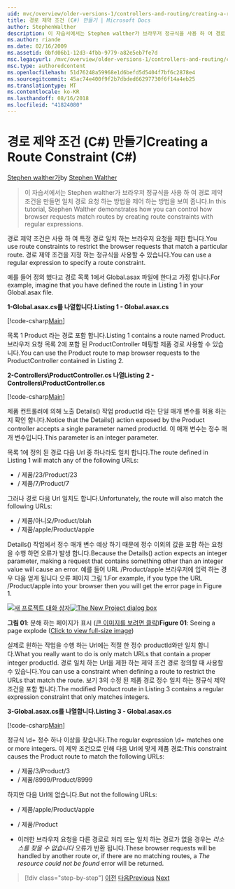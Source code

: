 ```yaml
---
uid: mvc/overview/older-versions-1/controllers-and-routing/creating-a-route-constraint-cs
title: 경로 제약 조건 (C#) 만들기 | Microsoft Docs
author: StephenWalther
description: 이 자습서에서는 Stephen walther가 브라우저 정규식을 사용 하 여 경로 제약 조건을 만들면 일치 경로 요청 하는 방법을 제어 하는 방법을 보여 줍니다.
ms.author: riande
ms.date: 02/16/2009
ms.assetid: 0bfd06b1-12d3-4fbb-9779-a82e5eb7fe7d
msc.legacyurl: /mvc/overview/older-versions-1/controllers-and-routing/creating-a-route-constraint-cs
msc.type: authoredcontent
ms.openlocfilehash: 51d76248a59968e1d6befd5d5404f7bf6c2878e4
ms.sourcegitcommit: 45ac74e400f9f2b7dbded66297730f6f14a4eb25
ms.translationtype: MT
ms.contentlocale: ko-KR
ms.lasthandoff: 08/16/2018
ms.locfileid: "41824080"
---
```

<a name="creating-a-route-constraint-c"></a><span data-ttu-id="e2064-103">경로 제약 조건 (C#) 만들기</span><span class="sxs-lookup"><span data-stu-id="e2064-103">Creating a Route Constraint (C#)</span></span>
====================
<span data-ttu-id="e2064-104">[Stephen walther가](https://github.com/StephenWalther)</span><span class="sxs-lookup"><span data-stu-id="e2064-104">by [Stephen Walther](https://github.com/StephenWalther)</span></span>

> <span data-ttu-id="e2064-105">이 자습서에서는 Stephen walther가 브라우저 정규식을 사용 하 여 경로 제약 조건을 만들면 일치 경로 요청 하는 방법을 제어 하는 방법을 보여 줍니다.</span><span class="sxs-lookup"><span data-stu-id="e2064-105">In this tutorial, Stephen Walther demonstrates how you can control how browser requests match routes by creating route constraints with regular expressions.</span></span>


<span data-ttu-id="e2064-106">경로 제약 조건은 사용 하 여 특정 경로 일치 하는 브라우저 요청을 제한 합니다.</span><span class="sxs-lookup"><span data-stu-id="e2064-106">You use route constraints to restrict the browser requests that match a particular route.</span></span> <span data-ttu-id="e2064-107">경로 제약 조건을 지정 하는 정규식을 사용할 수 있습니다.</span><span class="sxs-lookup"><span data-stu-id="e2064-107">You can use a regular expression to specify a route constraint.</span></span>

<span data-ttu-id="e2064-108">예를 들어 정의 했다고 경로 목록 1에서 Global.asax 파일에 한다고 가정 합니다.</span><span class="sxs-lookup"><span data-stu-id="e2064-108">For example, imagine that you have defined the route in Listing 1 in your Global.asax file.</span></span>

<span data-ttu-id="e2064-109">**1-Global.asax.cs를 나열합니다.**</span><span class="sxs-lookup"><span data-stu-id="e2064-109">**Listing 1 - Global.asax.cs**</span></span>

[!code-csharp[Main](creating-a-route-constraint-cs/samples/sample1.cs)]

<span data-ttu-id="e2064-110">목록 1 Product 라는 경로 포함 합니다.</span><span class="sxs-lookup"><span data-stu-id="e2064-110">Listing 1 contains a route named Product.</span></span> <span data-ttu-id="e2064-111">브라우저 요청 목록 2에 포함 된 ProductController 매핑할 제품 경로 사용할 수 있습니다.</span><span class="sxs-lookup"><span data-stu-id="e2064-111">You can use the Product route to map browser requests to the ProductController contained in Listing 2.</span></span>

<span data-ttu-id="e2064-112">**2-Controllers\ProductController.cs 나열**</span><span class="sxs-lookup"><span data-stu-id="e2064-112">**Listing 2 - Controllers\ProductController.cs**</span></span>

[!code-csharp[Main](creating-a-route-constraint-cs/samples/sample2.cs)]

<span data-ttu-id="e2064-113">제품 컨트롤러에 의해 노출 Details() 작업 productId 라는 단일 매개 변수를 허용 하는지 확인 합니다.</span><span class="sxs-lookup"><span data-stu-id="e2064-113">Notice that the Details() action exposed by the Product controller accepts a single parameter named productId.</span></span> <span data-ttu-id="e2064-114">이 매개 변수는 정수 매개 변수입니다.</span><span class="sxs-lookup"><span data-stu-id="e2064-114">This parameter is an integer parameter.</span></span>

<span data-ttu-id="e2064-115">목록 1에 정의 된 경로 다음 Url 중 하나라도 일치 합니다.</span><span class="sxs-lookup"><span data-stu-id="e2064-115">The route defined in Listing 1 will match any of the following URLs:</span></span>

- <span data-ttu-id="e2064-116">/ 제품/23</span><span class="sxs-lookup"><span data-stu-id="e2064-116">/Product/23</span></span>
- <span data-ttu-id="e2064-117">/ 제품/7</span><span class="sxs-lookup"><span data-stu-id="e2064-117">/Product/7</span></span>

<span data-ttu-id="e2064-118">그러나 경로 다음 Url 일치도 합니다.</span><span class="sxs-lookup"><span data-stu-id="e2064-118">Unfortunately, the route will also match the following URLs:</span></span>

- <span data-ttu-id="e2064-119">/ 제품/아니오</span><span class="sxs-lookup"><span data-stu-id="e2064-119">/Product/blah</span></span>
- <span data-ttu-id="e2064-120">/ 제품/apple</span><span class="sxs-lookup"><span data-stu-id="e2064-120">/Product/apple</span></span>

<span data-ttu-id="e2064-121">Details() 작업에서 정수 매개 변수 예상 하기 때문에 정수 이외의 값을 포함 하는 요청을 수행 하면 오류가 발생 합니다.</span><span class="sxs-lookup"><span data-stu-id="e2064-121">Because the Details() action expects an integer parameter, making a request that contains something other than an integer value will cause an error.</span></span> <span data-ttu-id="e2064-122">예를 들어 URL /Product/apple 브라우저에 입력 하는 경우 다음 얻게 됩니다 오류 페이지 그림 1.</span><span class="sxs-lookup"><span data-stu-id="e2064-122">For example, if you type the URL /Product/apple into your browser then you will get the error page in Figure 1.</span></span>


<span data-ttu-id="e2064-123">[![새 프로젝트 대화 상자](creating-a-route-constraint-cs/_static/image1.jpg)](creating-a-route-constraint-cs/_static/image1.png)</span><span class="sxs-lookup"><span data-stu-id="e2064-123">[![The New Project dialog box](creating-a-route-constraint-cs/_static/image1.jpg)](creating-a-route-constraint-cs/_static/image1.png)</span></span>

<span data-ttu-id="e2064-124">**그림 01**: 분해 하는 페이지가 표시 ([큰 이미지를 보려면 클릭](creating-a-route-constraint-cs/_static/image2.png))</span><span class="sxs-lookup"><span data-stu-id="e2064-124">**Figure 01**: Seeing a page explode ([Click to view full-size image](creating-a-route-constraint-cs/_static/image2.png))</span></span>


<span data-ttu-id="e2064-125">실제로 원하는 작업을 수행 하는 Url에는 적절 한 정수 productId와만 일치 합니다.</span><span class="sxs-lookup"><span data-stu-id="e2064-125">What you really want to do is only match URLs that contain a proper integer productId.</span></span> <span data-ttu-id="e2064-126">경로 일치 하는 Url을 제한 하는 제약 조건 경로 정의할 때 사용할 수 있습니다.</span><span class="sxs-lookup"><span data-stu-id="e2064-126">You can use a constraint when defining a route to restrict the URLs that match the route.</span></span> <span data-ttu-id="e2064-127">보기 3의 수정 된 제품 경로 정수 일치 하는 정규식 제약 조건을 포함 합니다.</span><span class="sxs-lookup"><span data-stu-id="e2064-127">The modified Product route in Listing 3 contains a regular expression constraint that only matches integers.</span></span>

<span data-ttu-id="e2064-128">**3-Global.asax.cs를 나열합니다.**</span><span class="sxs-lookup"><span data-stu-id="e2064-128">**Listing 3 - Global.asax.cs**</span></span>

[!code-csharp[Main](creating-a-route-constraint-cs/samples/sample3.cs)]

<span data-ttu-id="e2064-129">정규식 \d+ 정수 하나 이상을 찾습니다.</span><span class="sxs-lookup"><span data-stu-id="e2064-129">The regular expression \d+ matches one or more integers.</span></span> <span data-ttu-id="e2064-130">이 제약 조건으로 인해 다음 Url에 맞게 제품 경로:</span><span class="sxs-lookup"><span data-stu-id="e2064-130">This constraint causes the Product route to match the following URLs:</span></span>

- <span data-ttu-id="e2064-131">/ 제품/3</span><span class="sxs-lookup"><span data-stu-id="e2064-131">/Product/3</span></span>
- <span data-ttu-id="e2064-132">/ 제품/8999</span><span class="sxs-lookup"><span data-stu-id="e2064-132">/Product/8999</span></span>

<span data-ttu-id="e2064-133">하지만 다음 Url에 없습니다.</span><span class="sxs-lookup"><span data-stu-id="e2064-133">But not the following URLs:</span></span>

- <span data-ttu-id="e2064-134">/ 제품/apple</span><span class="sxs-lookup"><span data-stu-id="e2064-134">/Product/apple</span></span>
- <span data-ttu-id="e2064-135">/ 제품</span><span class="sxs-lookup"><span data-stu-id="e2064-135">/Product</span></span>

- <span data-ttu-id="e2064-136">이러한 브라우저 요청을 다른 경로로 처리 또는 일치 하는 경로가 없을 경우는 *리소스를 찾을 수 없습니다* 오류가 반환 됩니다.</span><span class="sxs-lookup"><span data-stu-id="e2064-136">These browser requests will be handled by another route or, if there are no matching routes, a *The resource could not be found* error will be returned.</span></span>

> [!div class="step-by-step"]
> <span data-ttu-id="e2064-137">[이전](creating-custom-routes-cs.md)
> [다음](creating-a-custom-route-constraint-cs.md)</span><span class="sxs-lookup"><span data-stu-id="e2064-137">[Previous](creating-custom-routes-cs.md)
[Next](creating-a-custom-route-constraint-cs.md)</span></span>
